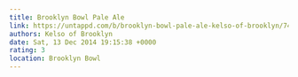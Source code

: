 ```yaml
---
title: Brooklyn Bowl Pale Ale
link: https://untappd.com/b/brooklyn-bowl-pale-ale-kelso-of-brooklyn/7481
authors: Kelso of Brooklyn
date: Sat, 13 Dec 2014 19:15:38 +0000
rating: 3
location: Brooklyn Bowl
---
```

